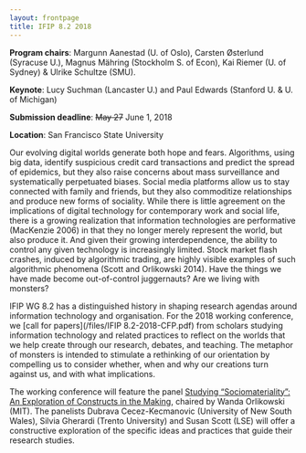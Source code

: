 ```yaml
---
layout: frontpage
title: IFIP 8.2 2018
---
```


**Program chairs**: Margunn Aanestad (U. of Oslo), Carsten Østerlund (Syracuse U.), Magnus Mähring (Stockholm S. of Econ),
Kai Riemer (U. of Sydney) & Ulrike Schultze (SMU).

**Keynote**: Lucy Suchman (Lancaster U.) and Paul Edwards (Stanford U. & U. of Michigan)

**Submission deadline**: ~~May 27~~ June 1, 2018

**Location**: San Francisco State University

Our evolving digital worlds generate both hope and fears. Algorithms, using big data, identify suspicious
credit card transactions and predict the spread of epidemics, but they also raise concerns about mass
surveillance and systematically perpetuated biases. Social media platforms allow us to stay connected with
family and friends, but they also commoditize relationships and produce new forms of sociality.
While there is little agreement on the implications of digital technology for contemporary work and social
life, there is a growing realization that information technologies are performative (MacKenzie 2006) in that
they no longer merely represent the world, but also produce it. And given their growing interdependence,
the ability to control any given technology is increasingly limited. Stock market flash crashes, induced by
algorithmic trading, are highly visible examples of such algorithmic phenomena (Scott and Orlikowski 2014).
Have the things we have made become out-of-control juggernauts? Are we living with monsters?

IFIP WG 8.2 has a distinguished history in shaping research agendas around information technology and organisation. For the 2018 working conference, we [call for papers](/files/IFIP 8.2-2018-CFP.pdf) from scholars studying information technology and related practices to reflect on the worlds that we help create through our
research, debates, and teaching. The metaphor of monsters is intended to stimulate a rethinking of our orientation by compelling us to
consider whether, when and why our creations turn against us, and
with what implications. 

The working conference will feature the panel [Studying “Sociomateriality”: An Exploration of Constructs in the Making](/program/panel), chaired by Wanda Orlikowski (MIT). The panelists Dubrava Cecez-Kecmanovic (University of New South Wales), Silvia Gherardi (Trento University) and Susan Scott (LSE) will offer a constructive exploration of the specific ideas and practices that guide their research studies.